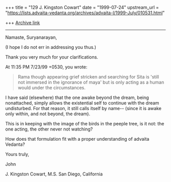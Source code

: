 +++
title = "129 J. Kingston Cowart"
date = "1999-07-24"
upstream_url = "https://lists.advaita-vedanta.org/archives/advaita-l/1999-July/010531.html"

+++
[Archive link](https://lists.advaita-vedanta.org/archives/advaita-l/1999-July/010531.html)

------------------------

Namaste, Suryanarayan,

(I hope I do not err in addressing you thus.)

Thank you very much for your clarifications.

At 11:35 PM 7/23/99 +0530, you wrote:
>Rama though appearing grief stricken and searching for Sita is
>'still not immersed in the ignorance of maya' but is only acting
>as a human would under the circumstances.

I have said (elsewhere) that the one awake beyond the dream, being
nonattached, simply allows the existential self to continue with
the dream undisturbed.  For that reason, it still calls itself by name--
(since it is awake only within, and not beyond, the dream).

This is in keeping with the image of the birds in the peeple tree, is
it not: the one acting, the other never not watching?

How does that formulation fit with a proper understanding of
advaita Vedanta?

Yours truly,

John

J. Kingston Cowart, M.S.
San Diego, California
<jkcowart at cari.net>


